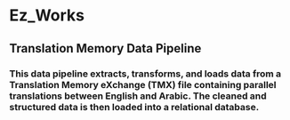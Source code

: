 # Ez_Works

## Translation Memory Data Pipeline

### This data pipeline extracts, transforms, and loads data from a Translation Memory eXchange (TMX) file containing parallel translations between English and Arabic. The cleaned and structured data is then loaded into a relational database.
